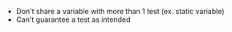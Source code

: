 - Don't share a variable with more than 1 test
  (ex. static variable)
- Can't guarantee a test as intended